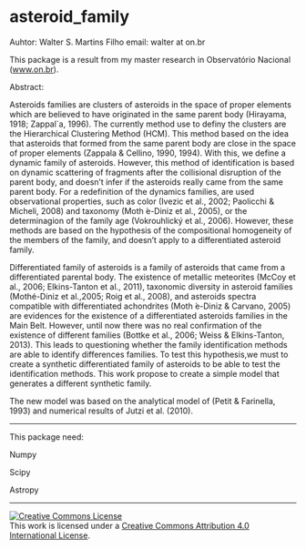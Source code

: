 # asteroid_family
Auhtor: Walter S. Martins Filho
email: walter at on.br

This package is a result from my master research in Observatório Nacional (www.on.br).

Abstract:

Asteroids families are clusters of asteroids in the space of proper elements which are believed to have originated in the same parent body (Hirayama, 1918; Zappal`a, 1996). The currently method use to definy the clusters are the Hierarchical Clustering Method (HCM). This method based on the idea that asteroids that formed from the same parent body are close in the space of proper elements (Zappala & Cellino, 1990, 1994). With this, we define a dynamic family of asteroids. However, this method of identification is based on dynamic scattering of fragments after the collisional disruption of the parent body, and doesn’t infer if the asteroids really came from the same parent body. For a redefinition of the dynamics families, are used observational properties, such as color (Ivezic et al., 2002; Paolicchi & Micheli, 2008) and taxonomy (Moth ́e-Diniz et al., 2005), or the determinagion of the family age (Vokrouhlický et al., 2006). However, these methods are based on the hypothesis of the compositional homogeneity of the members of the family, and doesn’t apply to a differentiated asteroid family.

Differentiated family of asteroids is a family of asteroids that came from a differentiated parental body. The existence of metallic meteorites (McCoy et al., 2006; Elkins-Tanton et al., 2011), taxonomic diversity in asteroid families (Mothé-Diniz et al.,2005; Roig et al., 2008), and asteroids spectra compatible with differentiated achondrites (Moth ́e-Diniz & Carvano, 2005) are evidences for the existence of a differentiated asteroids families in the Main Belt. However, until now there was no real confirmation of the existence of different families (Bottke et al., 2006; Weiss & Elkins-Tanton, 2013). This leads to questioning whether the family identification methods are able to identify differences families. To test this hypothesis,we must to create a synthetic differentiated family of asteroids to be able to test the identification methods. This work propose to create a simple model that generates a different synthetic family.

The new model was based on the analytical model of (Petit & Farinella, 1993) and numerical results of Jutzi et al. (2010).


___

This package need:

Numpy

Scipy

Astropy

___

<a rel="license" href="http://creativecommons.org/licenses/by/4.0/"><img alt="Creative Commons License" style="border-width:0" src="https://i.creativecommons.org/l/by/4.0/88x31.png" /></a><br />This work is licensed under a <a rel="license" href="http://creativecommons.org/licenses/by/4.0/">Creative Commons Attribution 4.0 International License</a>.
